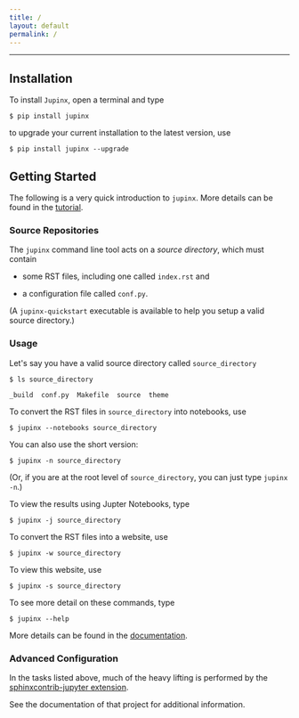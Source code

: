 ```yaml
---
title: /
layout: default
permalink: /
---
```


* * *


## Installation

To install `Jupinx`, open a terminal and type

```
$ pip install jupinx
```

to upgrade your current installation to the latest version, use

```
$ pip install jupinx --upgrade
```



## Getting Started

The following is a very quick introduction to `jupinx`.  More details can be found in the [tutorial](tutorial.md).


### Source Repositories

The `jupinx` command line tool acts on a *source directory*, which must contain

* some RST files, including one called `index.rst` and

* a configuration file called `conf.py`.

(A `jupinx-quickstart` executable is available to help you setup a valid source directory.)


### Usage

Let's say you have a valid source directory called `source_directory` 

```
$ ls source_directory 

_build  conf.py  Makefile  source  theme
```

To convert the RST files in `source_directory` into notebooks, use

```
$ jupinx --notebooks source_directory
```

You can also use the short version:

```
$ jupinx -n source_directory
```

(Or, if you are at the root level of `source_directory`, you can just type `jupinx -n`.)

To view the results using Jupter Notebooks, type

```
$ jupinx -j source_directory
```

To convert the RST files into a website, use

```
$ jupinx -w source_directory
```

To view this website,  use

```
$ jupinx -s source_directory
```

To see more detail on these commands, type

```
$ jupinx --help
```

More details can be found in the [documentation](https://jupinx.readthedocs.io/).


### Advanced Configuration

In the tasks listed above, much of the heavy lifting is performed by 
the [sphinxcontrib-jupyter extension](https://github.com/QuantEcon/sphinxcontrib-jupyter).

See the documentation of that project for additional information.
